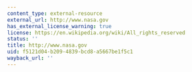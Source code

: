 ```yaml
---
content_type: external-resource
external_url: http://www.nasa.gov
has_external_license_warning: true
license: https://en.wikipedia.org/wiki/All_rights_reserved
status: ''
title: http://www.nasa.gov
uid: f5121d04-b209-4839-bcd8-a5667be1f5c1
wayback_url: ''
---
```

